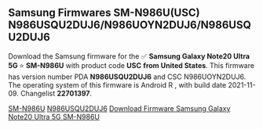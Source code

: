 <h2>Samsung Firmwares SM-N986U(USC) N986USQU2DUJ6/N986UOYN2DUJ6/N986USQU2DUJ6</h2>
Download the Samsung firmware for the ✅ <strong>Samsung Galaxy Note20 Ultra 5G </strong> ⭐ <strong>SM-N986U</strong> with product code <strong>USC</strong> <strong> from United States</strong>. This firmware has version number PDA <strong>N986USQU2DUJ6</strong> and CSC N986UOYN2DUJ6. The operating system of this firmware is Android R , with build date 2021-11-09. Changelist <strong>22701397</strong>.


[SM-N986U](https://samfirm.shop/samsung/model/SM-N986U)
[N986USQU2DUJ6](https://samfirm.shop/samsung/pda/N986USQU2DUJ6)
[Download Firmware Samsung Galaxy Note20 Ultra 5G SM-N986U](https://samfirm.shop/samsung/firmware/473515)
